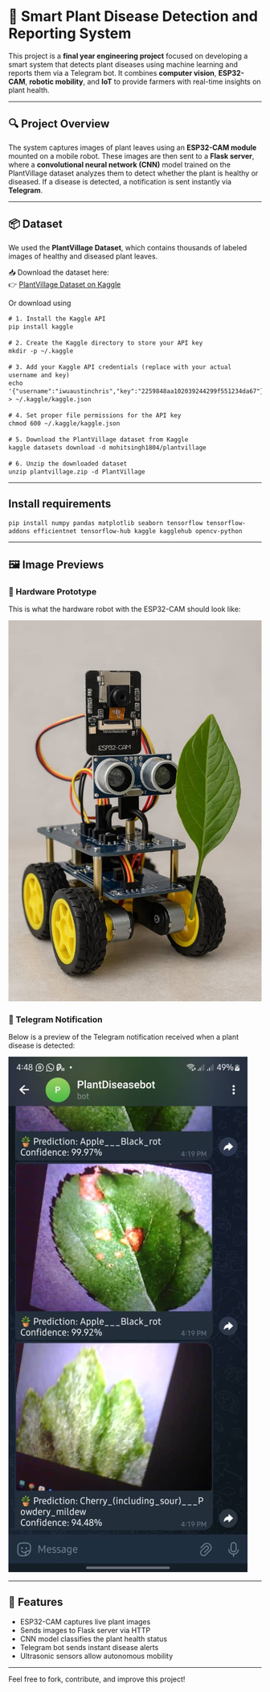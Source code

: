 # 🌿 Smart Plant Disease Detection and Reporting System

This project is a **final year engineering project** focused on developing a smart system that detects plant diseases using machine learning and reports them via a Telegram bot. It combines **computer vision**, **ESP32-CAM**, **robotic mobility**, and **IoT** to provide farmers with real-time insights on plant health.

---

## 🔍 Project Overview

The system captures images of plant leaves using an **ESP32-CAM module** mounted on a mobile robot. These images are then sent to a **Flask server**, where a **convolutional neural network (CNN)** model trained on the PlantVillage dataset analyzes them to detect whether the plant is healthy or diseased. If a disease is detected, a notification is sent instantly via **Telegram**.

---

## 📦 Dataset

We used the **PlantVillage Dataset**, which contains thousands of labeled images of healthy and diseased plant leaves.

📥 Download the dataset here:  
👉 [PlantVillage Dataset on Kaggle](https://www.kaggle.com/datasets/mohitsingh1804/plantvillage/code)

Or download using
```
# 1. Install the Kaggle API
pip install kaggle

# 2. Create the Kaggle directory to store your API key
mkdir -p ~/.kaggle

# 3. Add your Kaggle API credentials (replace with your actual username and key)
echo '{"username":"iwuaustinchris","key":"2259848aa102039244299f551234da67"}' > ~/.kaggle/kaggle.json

# 4. Set proper file permissions for the API key
chmod 600 ~/.kaggle/kaggle.json

# 5. Download the PlantVillage dataset from Kaggle
kaggle datasets download -d mohitsingh1804/plantvillage

# 6. Unzip the downloaded dataset
unzip plantvillage.zip -d PlantVillage
```

---
## Install requirements

```
pip install numpy pandas matplotlib seaborn tensorflow tensorflow-addons efficientnet tensorflow-hub kaggle kagglehub opencv-python
```
---

## 🖼️ Image Previews

### 🔧 Hardware Prototype

This is what the hardware robot with the ESP32-CAM should look like:

![Hardware device](Sample.jpeg)

### 📲 Telegram Notification

Below is a preview of the Telegram notification received when a plant disease is detected:

![Telegram notification preview](Sample2.jpeg)

---

## 🚀 Features

- ESP32-CAM captures live plant images
- Sends images to Flask server via HTTP
- CNN model classifies the plant health status
- Telegram bot sends instant disease alerts
- Ultrasonic sensors allow autonomous mobility

---

Feel free to fork, contribute, and improve this project!
